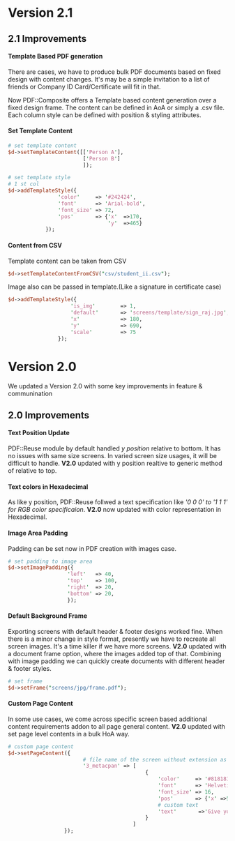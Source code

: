 # Version 2.1

## 2.1 Improvements

#### Template Based PDF generation
There are cases, we have to produce bulk PDF documents based on fixed design with content changes. It's may be a simple invitation to a list of friends or Company ID Card/Certificate will fit in that. 

Now PDF::Composite offers a Template based content generation over a fixed design frame. The content can be defined in AoA or simply a .csv file. Each column style can be defined with position & styling attributes.

#### Set Template Content
```perl
# set template content
$d->setTemplateContent([['Person A'],
                        ['Person B']
                        ]);

# set template style         
# 1 st col
$d->addTemplateStyle({            
                'color'     => '#242424',                        
                'font'      => 'Arial-bold',
                'font_size' => 72,
                'pos'       => {'x'  =>170,
                                'y'  =>465}
            });
```
#### Content from CSV
Template content can be taken from CSV
```perl
$d->setTemplateContentFromCSV("csv/student_ii.csv");
``` 
Image also can be passed in template.(Like a signature in certificate case)
```perl
$d->addTemplateStyle({       
                    'is_img'        => 1,
                    'default'       => 'screens/template/sign_raj.jpg',
                    'x'             => 180,
                    'y'             => 690,
                    'scale'         => 75
                });
```

# Version 2.0
We updated a Version 2.0 with some key improvements in feature & communination

## 2.0 Improvements
#### Text Position Update
PDF::Reuse module by default handled _y position_ relative to bottom. It has no issues with same size screens. In varied screen size usages, it will be difficult to handle. **V2.0** updated with y position realtive to generic method of relative to top.
#### Text colors in Hexadecimal
As like y position, PDF::Reuse follwed a text specification like _'0 0 0' to '1 1 1' for RGB color specificaion_. **V2.0** now updated with color representation in Hexadecimal.
#### Image Area Padding
Padding can be set now in PDF creation with images case.
```perl
# set padding to image area
$d->setImagePadding({
                   'left'   => 40,
                   'top'    => 100,
                   'right'  => 20,
                   'bottom' => 20,
                   });
```
#### Default Background Frame
Exporting screens with default header & footer designs worked fine. When there is a minor change in style format, presently we have to recreate all screen images. It's a time killer if we have more screens. **V2.0** updated with a document frame option, where the images added top of that. Combining with image padding we can quickly create documents with different header & footer styles.
```perl
# set frame        
$d->setFrame("screens/jpg/frame.pdf");
```
#### Custom Page Content
In some use cases, we come across specific screen based additional content requirements addon to all page general content. **V2.0** updated with set page level contents in a bulk HoA way.

```perl
# custom page content
$d->setPageContent({
                        # file name of the screen without extension as a key
                        '3_metacpan' => [   
                                            {
                                                'color'     => '#818181',
                                                'font'      => 'Helvetica',
                                                'font_size' => 16,
                                                'pos'       => {'x' =>520,'y' =>415},
                                                # custom text
                                                'text'       =>'Give your search here...',
                                            }
                                        ]
                  });
```
